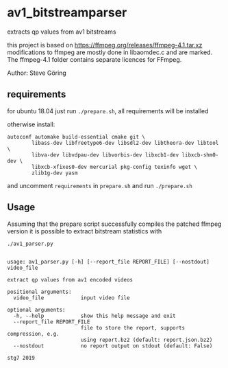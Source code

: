 # av1_bitstreamparser
extracts qp values from av1 bitstreams

this project is based on https://ffmpeg.org/releases/ffmpeg-4.1.tar.xz
modifications to ffmpeg are mostly done in libaomdec.c and are marked.
The ffmpeg-4.1 folder contains separate licences for FFmpeg.

Author: Steve Göring

## requirements
for ubuntu 18.04 just run `./prepare.sh`, all requirements will be installed

otherwise install:
```
autoconf automake build-essential cmake git \
        libass-dev libfreetype6-dev libsdl2-dev libtheora-dev libtool \
        libva-dev libvdpau-dev libvorbis-dev libxcb1-dev libxcb-shm0-dev \
        libxcb-xfixes0-dev mercurial pkg-config texinfo wget \
        zlib1g-dev yasm
```
and uncomment `requirements` in `prepare.sh` and run `./prepare.sh`

## Usage
Assuming that the prepare script successfully compiles the patched ffmpeg version
it is possible to extract bitstream statistics with
```
./av1_parser.py


usage: av1_parser.py [-h] [--report_file REPORT_FILE] [--nostdout] video_file

extract qp values from av1 encoded videos

positional arguments:
  video_file            input video file

optional arguments:
  -h, --help            show this help message and exit
  --report_file REPORT_FILE
                        file to store the report, supports compression, e.g.
                        using report.bz2 (default: report.json.bz2)
  --nostdout            no report output on stdout (default: False)

stg7 2019

```